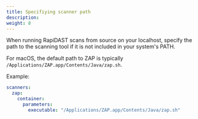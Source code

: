 ```yaml
---
title: Specifiying scanner path
description: 
weight: 8
---
```


When running RapiDAST scans from source on your localhost, specify the path to the scanning tool if it is not included in your system's PATH.

For macOS, the default path to ZAP is typically `/Applications/ZAP.app/Contents/Java/zap.sh`.

Example:

```yaml
scanners:
  zap:
    container:
      parameters:
        executable: "/Applications/ZAP.app/Contents/Java/zap.sh"
```

